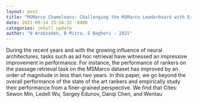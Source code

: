 ```yaml
--- 
layout: post 
title: "MSMarco Chameleons: Challenging the MSMarco Leaderboard with Extremely Obstinate Queries" 
date: 2021-09-14 15:58:32 -0400 
categories: jekyll update 
author: "N Arabzadeh, B Mitra, E Bagheri - 2021" 
--- 
```

During the recent years and with the growing influence of neural architectures, tasks such as ad hoc retrieval have witnessed an impressive improvement in performance. For instance, the performance of rankers on the passage retrieval task on the MSMarco dataset has improved by an order of magnitude in less than two years. In this paper, we go beyond the overall performance of the state of the art rankers and empirically study their performance from a finer-grained perspective. We find that Cites: Sewon Min, Ledell Wu, Sergey Edunov, Danqi Chen, and Wentau